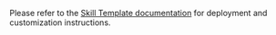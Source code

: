 Please refer to the [Skill Template documentation](http://aka.ms/virtualassistantdocs) for deployment and customization instructions.
